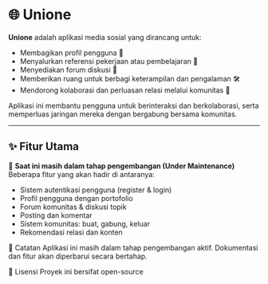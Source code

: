 # 🌐 Unione

**Unione** adalah aplikasi media sosial yang dirancang untuk:

- Membagikan profil pengguna 👤  
- Menyalurkan referensi pekerjaan atau pembelajaran 🔗  
- Menyediakan forum diskusi 💬  
- Memberikan ruang untuk berbagi keterampilan dan pengalaman 🛠️  
- Mendorong kolaborasi dan perluasan relasi melalui komunitas 🤝  

Aplikasi ini membantu pengguna untuk berinteraksi dan berkolaborasi, serta memperluas jaringan mereka dengan bergabung bersama komunitas.

---

## ✨ Fitur Utama

🚧 **Saat ini masih dalam tahap pengembangan (Under Maintenance)**  
Beberapa fitur yang akan hadir di antaranya:

- Sistem autentikasi pengguna (register & login)
- Profil pengguna dengan portofolio
- Forum komunitas & diskusi topik
- Posting dan komentar
- Sistem komunitas: buat, gabung, keluar
- Rekomendasi relasi dan konten

📌 Catatan
Aplikasi ini masih dalam tahap pengembangan aktif.
Dokumentasi dan fitur akan diperbarui secara bertahap.

📄 Lisensi
Proyek ini bersifat open-source 
